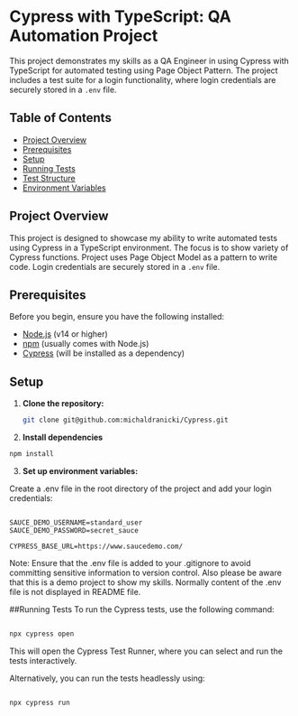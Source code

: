 # Cypress with TypeScript: QA Automation Project

This project demonstrates my skills as a QA Engineer in using Cypress with TypeScript for automated testing using Page Object Pattern. The project includes a test suite for a login functionality, where login credentials are securely stored in a `.env` file.

## Table of Contents

- [Project Overview](#project-overview)
- [Prerequisites](#prerequisites)
- [Setup](#setup)
- [Running Tests](#running-tests)
- [Test Structure](#test-structure)
- [Environment Variables](#environment-variables)

## Project Overview

This project is designed to showcase my ability to write automated tests using Cypress in a TypeScript environment. The focus is to show variety of Cypress functions. Project uses Page Object Model as a pattern to write code. Login credentials are securely stored in a `.env` file.

## Prerequisites

Before you begin, ensure you have the following installed:

- [Node.js](https://nodejs.org/) (v14 or higher)
- [npm](https://www.npmjs.com/) (usually comes with Node.js)
- [Cypress](https://www.cypress.io/) (will be installed as a dependency)

## Setup

1. **Clone the repository:**

   ```bash
   git clone git@github.com:michaldranicki/Cypress.git
   ```

2. **Install dependencies**

  ```bash
  npm install
  ``` 

3. **Set up environment variables:**

Create a .env file in the root directory of the project and add your login credentials:

  ```plaintext
  
  SAUCE_DEMO_USERNAME=standard_user
  SAUCE_DEMO_PASSWORD=secret_sauce
  
  CYPRESS_BASE_URL=https://www.saucedemo.com/
  
  ```
Note: Ensure that the .env file is added to your .gitignore to avoid committing sensitive information to version control. Also please be aware that this is a demo project to show my skills. Normally content of the .env file is not displayed in README file.

##Running Tests
To run the Cypress tests, use the following command:

  ```bash
  
  npx cypress open
  ```
This will open the Cypress Test Runner, where you can select and run the tests interactively.

Alternatively, you can run the tests headlessly using:

  ```bash
  
  npx cypress run
  ```
